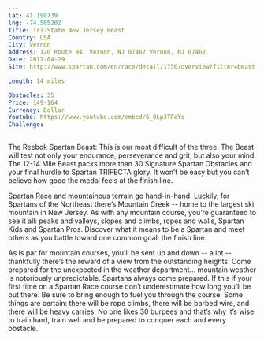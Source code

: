 ```yaml
---
lat: 41.190739
lng: -74.505202
Title: Tri-State New Jersey Beast
Country: USA 
City: Vernon
Address: 120 Route 94, Vernon, NJ 07462 Vernon, NJ 07462
Date: 2017-04-29
Site: http://www.spartan.com/en/race/detail/1750/overview?filter=beast

Length: 14 miles

Obstacles: 35
Price: 149-164
Currency: Dollar
Youtube: https://www.youtube.com/embed/6_0LpJTFaYs
Challenge:
---
```


The Reebok Spartan Beast: This is our most difficult of the three. The Beast will test not only your endurance, perseverance and grit, but also your mind. The 12-14 Mile Beast packs more than 30 Signature Spartan Obstacles and your final hurdle to Spartan TRIFECTA glory. It won’t be easy but you can’t believe how good the medal feels at the finish line.

Spartan Race and mountainous terrain go hand-in-hand. Luckily, for Spartans of the Northeast there’s Mountain Creek -- home to the largest ski mountain in New Jersey. As with any mountain course, you’re guaranteed to see it all: peaks and valleys, slopes and climbs, ropes and walls, Spartan Kids and Spartan Pros. Discover what it means to be a Spartan and meet others as you battle toward one common goal: the finish line.

As is par for mountain courses, you’ll be sent up and down -- a lot -- thankfully there’s the reward of a view from the outstanding heights. Come prepared for the unexpected in the weather department… mountain weather is notoriously unpredictable. Spartans always come prepared. If this if your first time on a Spartan Race course don’t underestimate how long you’ll be out there. Be sure to bring enough to fuel you through the course. Some things are certain: there will be rope climbs, there will be barbed wire, and there will be heavy carries. No one likes 30 burpees and that’s why it’s wise to train hard, train well and be prepared to conquer each and every obstacle.
